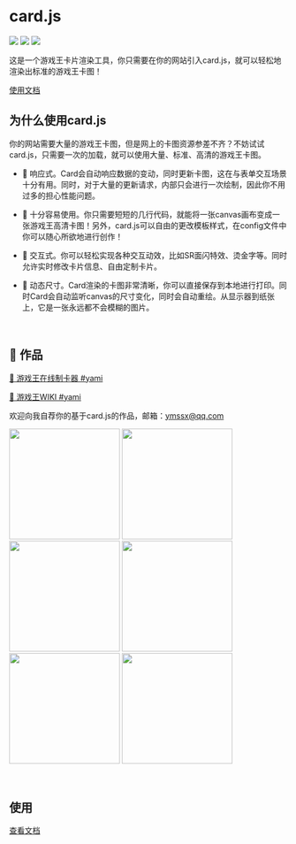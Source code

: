 # card.js

<img src="https://img.shields.io/npm/v/ygo-card"/>
<img src="https://img.shields.io/npm/l/ygo-card"/>
<img src="https://img.shields.io/badge/ymssx-%40qq.com-lightgrey"/>

这是一个游戏王卡片渲染工具，你只需要在你的网站引入card.js，就可以轻松地渲染出标准的游戏王卡图！

<a href="http://blog.yami.love/js/Cardjs.html">使用文档</a>

## 为什么使用card.js

你的网站需要大量的游戏王卡图，但是网上的卡图资源参差不齐？不妨试试card.js，只需要一次的加载，就可以使用大量、标准、高清的游戏王卡图。

* 🥦 响应式。Card会自动响应数据的变动，同时更新卡图，这在与表单交互场景十分有用。同时，对于大量的更新请求，内部只会进行一次绘制，因此你不用过多的担心性能问题。

* 🍅 十分容易使用。你只需要短短的几行代码，就能将一张canvas画布变成一张游戏王高清卡图！另外，card.js可以自由的更改模板样式，在config文件中你可以随心所欲地进行创作！

* 🍉 交互式。你可以轻松实现各种交互动效，比如SR面闪特效、烫金字等。同时允许实时修改卡片信息、自由定制卡片。

* 🍇 动态尺寸。Card渲染的卡图非常清晰，你可以直接保存到本地进行打印。同时Card会自动监听canvas的尺寸变化，同时会自动重绘。从显示器到纸张上，它是一张永远都不会模糊的图片。

<br/>

## 🎈 作品

[🔗 游戏王在线制卡器  #yami](https://ymssx.gitee.io/ygo)

[🔗 游戏王WIKI #yami](http://ocg.wiki/#59438930)

欢迎向我自荐你的基于card.js的作品，邮箱：ymssx@qq.com

<a href="http://ocg.wiki/#59438930" target="blank"><img src="https://gitee.com/ymssx/cardjs/raw/master/demo/幽鬼兔.jpg" height="200" /></a>
<a href="http://ocg.wiki/#62015408" target="blank"><img src="https://gitee.com/ymssx/cardjs/raw/master/demo/浮幽櫻.jpg" height="200" /></a>
<a href="http://ocg.wiki/#14558127" target="blank"><img src="https://gitee.com/ymssx/cardjs/raw/master/demo/灰流麗.jpg" height="200" /></a>
<a href="http://ocg.wiki/#73642296" target="blank"><img src="https://gitee.com/ymssx/cardjs/raw/master/demo/屋敷童.jpg" height="200" /></a>
<a href="http://ocg.wiki/#60643553" target="blank"><img src="https://gitee.com/ymssx/cardjs/raw/master/demo/儚無水木.jpg" height="200" /></a>
<a href="http://ocg.wiki/#52038441" target="blank"><img src="https://gitee.com/ymssx/cardjs/raw/master/demo/朔夜時雨.jpg" height="200" /></a>

<br/>

## 使用

<a href="http://blog.yami.love/js/Cardjs.html">查看文档</a>